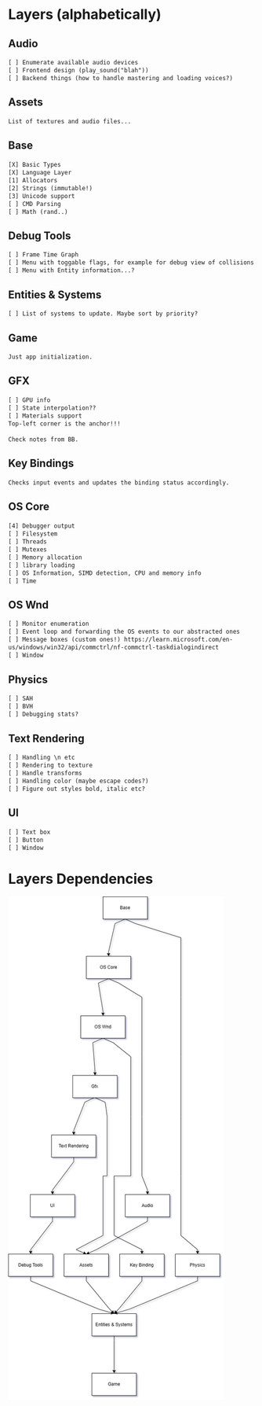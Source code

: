 # Layers (alphabetically)
  ## Audio
    [ ] Enumerate available audio devices
    [ ] Frontend design (play_sound("blah"))
    [ ] Backend things (how to handle mastering and loading voices?)

  ## Assets
    List of textures and audio files...

  ## Base
    [X] Basic Types
    [X] Language Layer
    [1] Allocators
    [2] Strings (immutable!)
    [3] Unicode support
    [ ] CMD Parsing
    [ ] Math (rand..)

  ## Debug Tools
    [ ] Frame Time Graph
    [ ] Menu with toggable flags, for example for debug view of collisions
    [ ] Menu with Entity information...?


  ## Entities & Systems
    [ ] List of systems to update. Maybe sort by priority?

  ## Game
    Just app initialization.

  ## GFX
    [ ] GPU info
    [ ] State interpolation??
    [ ] Materials support
    Top-left corner is the anchor!!!

    Check notes from BB.

  ## Key Bindings
    Checks input events and updates the binding status accordingly.

  ## OS Core
    [4] Debugger output
    [ ] Filesystem
    [ ] Threads
    [ ] Mutexes
    [ ] Memory allocation
    [ ] library loading
    [ ] OS Information, SIMD detection, CPU and memory info
    [ ] Time

  ## OS Wnd
    [ ] Monitor enumeration
    [ ] Event loop and forwarding the OS events to our abstracted ones
    [ ] Message boxes (custom ones!) https://learn.microsoft.com/en-us/windows/win32/api/commctrl/nf-commctrl-taskdialogindirect
    [ ] Window

  ## Physics 
    [ ] SAH
    [ ] BVH
    [ ] Debugging stats?

  ## Text Rendering
    [ ] Handling \n etc
    [ ] Rendering to texture
    [ ] Handle transforms
    [ ] Handling color (maybe escape codes?)
    [ ] Figure out styles bold, italic etc?

  ## UI
    [ ] Text box
    [ ] Button
    [ ] Window

# Layers Dependencies

  ![Game Layers](game_layers_1.png)





